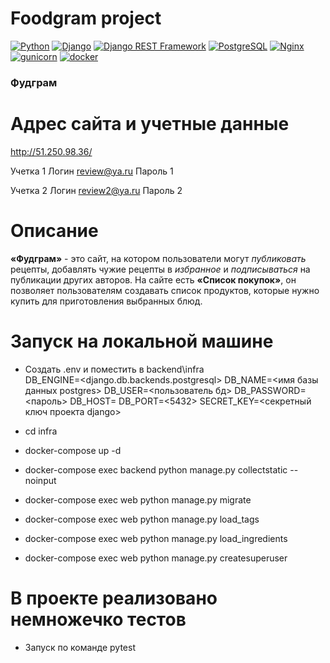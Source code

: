 # **Foodgram project**
[![Python](https://img.shields.io/badge/-Python-464646?style=flat-square&logo=Python)](https://www.python.org/)
[![Django](https://img.shields.io/badge/-Django-464646?style=flat-square&logo=Django)](https://www.djangoproject.com/)
[![Django REST Framework](https://img.shields.io/badge/-Django%20REST%20Framework-464646?style=flat-square&logo=Django%20REST%20Framework)](https://www.django-rest-framework.org/)
[![PostgreSQL](https://img.shields.io/badge/-PostgreSQL-464646?style=flat-square&logo=PostgreSQL)](https://www.postgresql.org/)
[![Nginx](https://img.shields.io/badge/-NGINX-464646?style=flat-square&logo=NGINX)](https://nginx.org/ru/)
[![gunicorn](https://img.shields.io/badge/-gunicorn-464646?style=flat-square&logo=gunicorn)](https://gunicorn.org/)
[![docker](https://img.shields.io/badge/-Docker-464646?style=flat-square&logo=docker)](https://www.docker.com/)
### Фудграм

# Адрес сайта и учетные данные
http://51.250.98.36/

Учетка 1
Логин review@ya.ru
Пароль 1

Учетка 2
Логин review2@ya.ru
Пароль 2
# Описание

**«Фудграм»** - это сайт, на котором пользователи могут _публиковать_ рецепты, добавлять чужие рецепты в _избранное_ и _подписываться_ на публикации других авторов. На сайте есть **«Список покупок»**, он позволяет пользователям создавать список продуктов, которые нужно купить для приготовления выбранных блюд.

# Запуск на локальной машине

- Создать .env  и поместить в backend\infra\
    DB_ENGINE=<django.db.backends.postgresql>
    DB_NAME=<имя базы данных postgres>
    DB_USER=<пользователь бд>
    DB_PASSWORD=<пароль>
    DB_HOST=<db>
    DB_PORT=<5432>
    SECRET_KEY=<секретный ключ проекта django>


- cd infra
- docker-compose up -d
- docker-compose exec backend python manage.py collectstatic --noinput
- docker-compose exec web python manage.py migrate
- docker-compose exec web python manage.py load_tags
- docker-compose exec web python manage.py load_ingredients
- docker-compose exec web python manage.py createsuperuser

# В проекте реализовано немножечко тестов

- Запуск по команде pytest